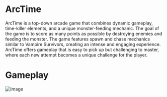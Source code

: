 # ArcTime
ArcTime is a top-down arcade game that combines dynamic gameplay, time-killer elements, and a unique monster-feeding mechanic. 
The goal of the game is to score as many points as possible by destroying enemies and feeding the monster. 
The game features spawn and chase mechanics similar to Vampire Survivors, creating an intense and engaging experience. 
ArcTime offers gameplay that is easy to pick up but challenging to master, where each new attempt becomes a unique challenge for the player.

# Gameplay

![Image](https://github.com/user-attachments/assets/ff22b8d4-98e8-4646-b8fe-ea071701fb0b)
